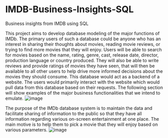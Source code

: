 # IMDB-Business-Insights-SQL
Business insights from IMDB using SQL

This project aims to develop database modeling of the major functions of IMDb. The primary users of such a database could be anyone who has an interest in sharing their thoughts about movies, reading movie reviews, or trying to find more movies that they will enjoy. Users will be able to search for movies based on the name, rating, genre, cast, release date, director, production language or country produced. They will also be able to write reviews and provide ratings of movies they have seen, that will then be available to all other users to help drive more informed decisions about the movies they should consume. This database would act as a backend of a website. The users would primarily interact with the website which would pull data from this database based on their requests. 
The following section will show examples of the major business functionalities that we intend to emulate. 
![image](https://user-images.githubusercontent.com/11907957/147622618-2307a9d1-bb72-4f7b-8036-6ace200d56ba.png)

The purpose of the IMDb database system is to maintain the data and facilitate sharing of information to the public so that they have all information regarding various on-screen entertainment at one place. The main motive is to help them to pick a movie that they will enjoy based on various parameters. ![image](https://user-images.githubusercontent.com/11907957/147622660-c0d64c0a-f21c-4e6c-9552-b49e91cff939.png)
